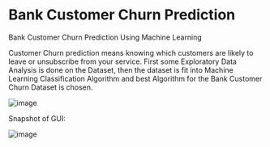 # Bank Customer Churn Prediction
Bank Customer Churn Prediction Using Machine Learning 

Customer Churn prediction means knowing which customers are likely to leave or unsubscribe from your service.
First some Exploratory Data Analysis is done on the Dataset, then the dataset is fit into Machine Learning Classification Algorithm and best Algorithm for the Bank Customer Churn Dataset is chosen.


![image](https://user-images.githubusercontent.com/68237266/214404185-98f248a3-b39f-459b-a41e-8cb138501969.png)


Snapshot of GUI:


![image](https://user-images.githubusercontent.com/68237266/214403257-a61823e2-746f-47c3-a511-532758dcd7e4.png)
